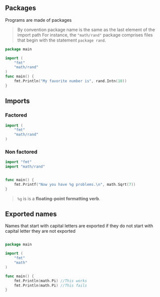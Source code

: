 ## Packages

Programs are made of packages
> By convention package name is the same as the last element of the import path 
> For instance, the `"math/rand"` package comprises files that begin with the statement `package rand`.


```go
package main

import (
	"fmt"
	"math/rand"
)
func main() {
	fmt.Println("My favorite number is", rand.Intn(10))
}
```

## Imports

### Factored

```go
import (
	"fmt"
	"math/rand"
)
```

### Non factored

```go
import "fmt"
import "math/rand"


func main() {
	fmt.Printf("Now you have %g problems.\n", math.Sqrt(7))
}
```

> `%g` is  is a **floating-point formatting verb**.


## Exported names

Names that start with capital letters are exported if they do not start with capital letter they are not exported

```go

package main

import (
	"fmt"
	"math"
)

func main() {
	fmt.Println(math.Pi) //This works
	fmt.Println(math.Pi) //This fails
}
```

